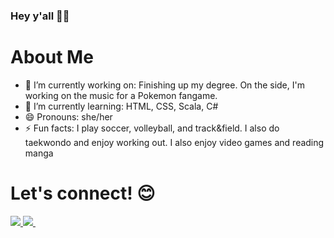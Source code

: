 ### Hey y'all 👋🏿

<h1>About Me</h1>

- 🔭 I’m currently working on: Finishing up my degree. On the side, I'm working on the music for a Pokemon fangame.
- 🌱 I’m currently learning: HTML, CSS, Scala, C#
- 😄 Pronouns: she/her
- ⚡ Fun facts: I play soccer, volleyball, and track&field. I also do taekwondo and enjoy working out. I also enjoy video games and reading manga

<h1>Let's connect! 😊</h1>
<div id ="badges">
 <a href ="https://www.linkedin.com/in/lynette-okoth/">
 <img src ="https://img.shields.io/badge/LinkedIn-blue?logo=linkedin&logoColor=white&style=for-the-badge">
  </a>
  <a href ="https://twitter.com/lyokoth7">
  <img src ="https://img.shields.io/badge/Twitter-blue?style=for-the-badge&logo=twitter&logoColor=white">
  <img src="https://komarev.com/ghpvc/?username=lyokoth&style=flat-square&color=blue" alt=""/>
  </a>
  </div>
  
 
